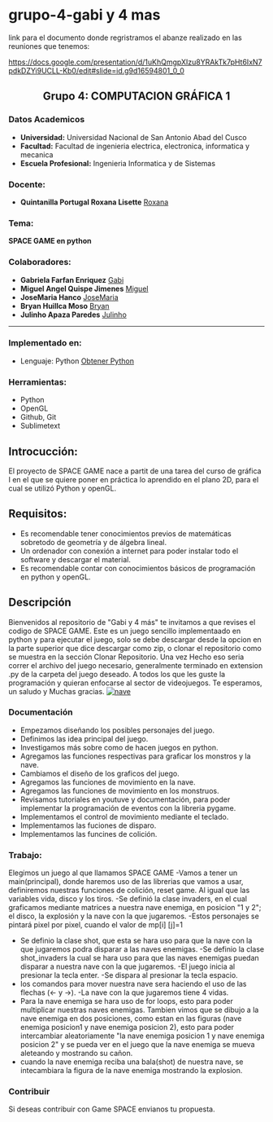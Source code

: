 # grupo-4-gabi y 4 mas

link para el documento donde regristramos el abanze realizado en las reuniones que tenemos:

https://docs.google.com/presentation/d/1uKhQmgpXIzu8YRAkTk7pHt6IxN7pdkDZYi9UCLL-Kb0/edit#slide=id.g9d16594801_0_0
## **<center>Grupo 4: COMPUTACION GRÁFICA 1</center>**
### Datos Academicos

- **Universidad:** Universidad Nacional de San Antonio Abad del Cusco
- **Facultad:** Facultad de ingenieria electrica, electronica, informatica y mecanica
- **Escuela Profesional:** Ingenieria Informatica y de Sistemas

### Docente:
- **Quintanilla Portugal Roxana Lisette** [Roxana](https://github.com/nitanilla "Roxana")

### Tema:
 ****SPACE GAME en python****

### Colaboradores:
- **Gabriela Farfan Enriquez** [Gabi](https://github.com/gabrielafarfan1)
- **Miguel Angel Quispe Jimenes** [Miguel](https://github.com/miguel7891223 "Miguel")
- **JoseMaria Hanco** [JoseMaria](https://github.com/josemariahancco "JoseMaria")
- **Bryan Huillca Moso** [Bryan](https://github.com/BryanHuillcaMozo "Bryan")
- **Julinho Apaza Paredes** [Julinho](https://github.com/20julinho "Julinho")
---
### Implementado en:
- Lenguaje:  Python
[Obtener Python](https://www.python.org/downloads/)

### Herramientas:
- Python
- OpenGL
- Github, Git
- Sublimetext

## Introcucción:
El proyecto de SPACE GAME nace a partit de una tarea del curso de gráfica I en el que se quiere poner en práctica lo aprendido en el plano 2D, para el cual se utilizó Python y openGL.

## Requisitos:
- Es recomendable tener conocimientos previos de matemáticas sobretodo de geometría y de álgebra lineal.
- Un ordenador con conexión a internet para poder instalar todo el software y descargar el material.
- Es recomendable contar con conocimientos básicos de programación en python y openGL.

## Descripción
Bienvenidos al repositorio de "Gabi y 4 más" te invitamos a que revises el codigo de SPACE GAME. Este es un juego sencillo implementaado en python y para ejecutar el juego, solo se debe descargar desde la opcion en la parte superior que dice descargar como zip, o clonar el repositorio como se muestra en la sección Clonar Repositorio.
Una vez Hecho eso seria correr el archivo del juego necesario, generalmente terminado en extension .py de la carpeta del juego deseado. A todos los que les guste la programación y quieran enfocarse al sector de videojuegos.
Te esperamos, un saludo y Muchas gracias.
[![nave](git "nave")](https://github.com/miguel789123/grupo-4-team-gabi/blob/main/nave%20espacial.png "nave")

### Documentación
- Empezamos diseñando los posibles personajes del juego.
- Definimos las idea principal del juego.
- Investigamos más sobre como de hacen juegos en python.
- Agregamos las funciones respectivas para graficar los monstros y la nave.
- Cambiamos el diseño de los graficos del juego.
- Agregamos las funciones de movimiento en la nave.
- Agregamos las funciones de movimiento en los monstruos.
- Revisamos tutoriales en youtuve y documentación, para poder implementar la programación de eventos con la libreria pygame.
- Implementamos el control de movimiento mediante el teclado.
- Implementamos las fuciones de disparo.
- Implementamos las funcines de colición. 
### Trabajo:
Elegimos un juego al que llamamos SPACE GAME
-Vamos a tener un main(principal), donde haremos uso de las librerias que vamos a usar, definiremos nuestras funciones de colición, reset game. Al igual que las variables vida, disco y los tiros.
-Se definió la clase invaders, en el cual graficamos mediante matrices a nuestra nave enemiga, en posicion "1 y  2"; el disco, la explosión y la nave con la que jugaremos.
-Estos personajes se pintará pixel por pixel, cuando el valor de mp[i] [j]=1
- Se definio la clase shot, que esta se hara uso para que la nave con la que    jugaremos podra  disparar a las naves enemigas.
-Se definio la clase  shot_invaders la cual  se hara uso para que las naves enemigas puedan disparar a nuestra nave con la que jugaremos.
-El juego inicia al presionar la tecla enter.
-Se dispara al presionar la tecla espacio.
- los comandos para mover nuestra nave sera haciendo el uso de las flechas (<- y ->).
-La nave con la que jugaremos tiene 4 vidas.
- Para la nave enemiga se hara uso de for loops, esto para poder multiplicar nuestras naves enemigas. Tambien  vimos que se dibujo  a la nave enemiga en dos posiciones, como estan en las figuras (nave enemiga posicion1 y nave enemiga posicion 2), esto para poder intercambiar aleatoriamente "la nave enemiga posicion 1 y nave enemiga posicion 2" y se pueda ver en el juego que la nave enemiga se mueva aleteando y mostrando su cañon.
- cuando la nave enemiga  reciba una bala(shot) de nuestra nave, se intecambiara la figura de la nave enemiga mostrando la explosion.
### Contribuir
Si deseas contribuir con Game SPACE envianos tu propuesta.

